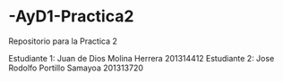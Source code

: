 # -AyD1-Practica2
Repositorio para la Practica 2



Estudiante 1: Juan de Dios Molina Herrera   201314412
Estudiante 2: Jose Rodolfo Portillo Samayoa 201313720
